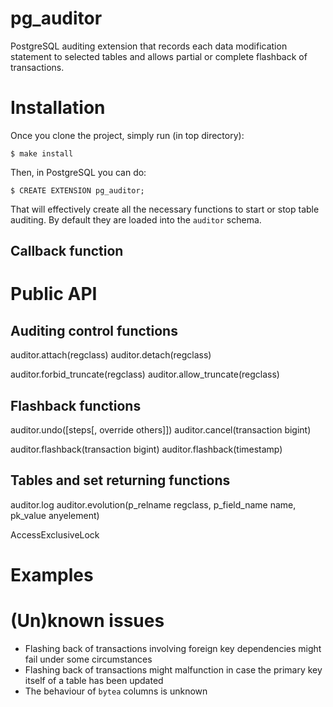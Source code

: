 pg_auditor
==========

PostgreSQL auditing extension that records each data modification statement to selected tables and allows partial or complete flashback of transactions.

# Installation

Once you clone the project, simply run (in top directory):

`$ make install`

Then, in PostgreSQL you can do:

`$ CREATE EXTENSION pg_auditor;`

That will effectively create all the necessary functions to start or stop table auditing. By default they are loaded into the `auditor` schema.

## Callback function



# Public API

## Auditing control functions

auditor.attach(regclass)
auditor.detach(regclass)

auditor.forbid_truncate(regclass)
auditor.allow_truncate(regclass)

## Flashback functions

auditor.undo([steps[, override others]])
auditor.cancel(transaction bigint)

auditor.flashback(transaction bigint)
auditor.flashback(timestamp)

## Tables and set returning functions

auditor.log
auditor.evolution(p_relname regclass, p_field_name name, pk_value anyelement)



AccessExclusiveLock

# Examples



# (Un)known issues

- Flashing back of transactions involving foreign key dependencies might fail under some circumstances
- Flashing back of transactions might malfunction in case the primary key itself of a table has been updated
- The behaviour of `bytea` columns is unknown